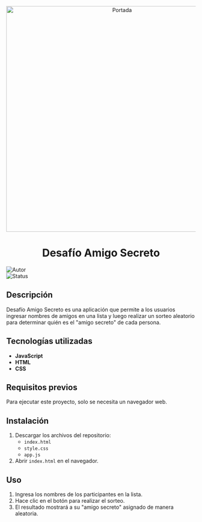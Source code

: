 <p align="center"><img src="https://amigosecretoonline.com/storage/blog/October2021/BH6HtXf2xxphqxsQK723.jpg" alt="Portada" width="600"></p>
<h1 align="center">Desafío Amigo Secreto</h1>

![Autor](https://img.shields.io/badge/Autor-pierobadano-blue)  
![Status](https://img.shields.io/badge/Status-finalizado-green)

## Descripción
Desafío Amigo Secreto es una aplicación que permite a los usuarios ingresar nombres de amigos en una lista y luego realizar un sorteo aleatorio para determinar quién es el "amigo secreto" de cada persona.

## Tecnologías utilizadas
- **JavaScript**
- **HTML**
- **CSS**

## Requisitos previos
Para ejecutar este proyecto, solo se necesita un navegador web.

## Instalación
1. Descargar los archivos del repositorio:
   - `index.html`
   - `style.css`
   - `app.js`
2. Abrir `index.html` en el navegador.

## Uso
1. Ingresa los nombres de los participantes en la lista.
2. Hace clic en el botón para realizar el sorteo.
3. El resultado mostrará a su "amigo secreto" asignado de manera aleatoria.

